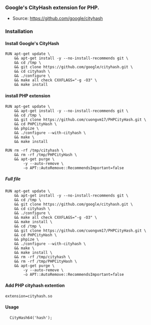 ### Google's CityHash extension for PHP.
- Source: https://github.com/google/cityhash

### Installation
#### Install Google's CityHash
```
RUN apt-get update \
    && apt-get install -y --no-install-recommends git \
    && cd /tmp \
    && git clone https://github.com/google/cityhash.git \
    && cd cityhash \
    && ./configure \
    && make all check CXXFLAGS="-g -O3" \
    && make install
```

#### install PHP extension
````
RUN apt-get update \
    && apt-get install -y --no-install-recommends git \
    && cd /tmp \
    && git clone https://github.com/cuongvm17/PHPCityHash.git \
    && cd PHPCityHash \
    && phpize \
    && ./configure --with-cityhash \
    && make \
    && make install
    
RUN rm -rf /tmp/cityhash \
    && rm -rf /tmp/PHPCityHash \
    && apt-get purge \
        -y --auto-remove \
        -o APT::AutoRemove::RecommendsImportant=false
````


##### Full file
```
RUN apt-get update \
    && apt-get install -y --no-install-recommends git \
    && cd /tmp \
    && git clone https://github.com/google/cityhash.git \
    && cd cityhash \
    && ./configure \
    && make all check CXXFLAGS="-g -O3" \
    && make install \
    && cd /tmp \
    && git clone https://github.com/cuongvm17/PHPCityHash.git \
    && cd PHPCityHash \
    && phpize \
    && ./configure --with-cityhash \
    && make \
    && make install \
    && rm -rf /tmp/cityhash \
    && rm -rf /tmp/PHPCityHash \
    && apt-get purge \
        -y --auto-remove \
        -o APT::AutoRemove::RecommendsImportant=false
```

#### Add PHP cityhash extention
``` 
extension=cityhash.so
```

#### Usage
````
  CityHash64('hash');
````
